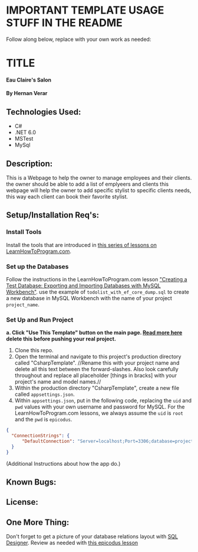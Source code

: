 # IMPORTANT TEMPLATE USAGE STUFF IN THE README
Follow along below, replace with your own work as needed:

# TITLE
#### Eau Claire's Salon

#### By Hernan Verar  

## Technologies Used:
* C#
* .NET 6.0
* MSTest 
* MySql

## Description:
This is a Webpage to help the owner to manage employees and their clients. the owner should be able to add a list of emplyeers and clients this webpage will help the owner to add specific stylist to specific clients needs, this way each client can book their favorite stylist.

## Setup/Installation Req's:

### Install Tools

Install the tools that are introduced in [this series of lessons on LearnHowToProgram.com](https://www.learnhowtoprogram.com/c-and-net/getting-started-with-c).

### Set up the Databases

Follow the instructions in the LearnHowToProgram.com lesson ["Creating a Test Database: Exporting and Importing Databases with MySQL Workbench"](https://www.learnhowtoprogram.com/lessons/creating-a-test-database-exporting-and-importing-databases-with-mysql-workbench). use the example of `todolist_with_ef_core_dump.sql` to create a new database in MySQL Workbench with the name of your project `project_name`.

### Set Up and Run Project
**a. Click "Use This Template" button on the main page. [Read more here](https://docs.github.com/en/repositories/creating-and-managing-repositories/creating-a-repository-from-a-template) delete this before pushing your real project.**
1. Clone this repo.
2. Open the terminal and navigate to this project's production directory called "CsharpTemplate". //Rename this with your project name and delete all this text between the forward-slashes. Also look carefully throughout and replace all placeholder [things in bracks] with your project's name and model names.//
3. Within the production directory "CsharpTemplate", create a new file called `appsettings.json`.
4. Within `appsettings.json`, put in the following code, replacing the `uid` and `pwd` values with your own username and password for MySQL. For the LearnHowToProgram.com lessons, we always assume the `uid` is `root` and the `pwd` is `epicodus`.

```json
{
  "ConnectionStrings": {
      "DefaultConnection": "Server=localhost;Port=3306;database=project_name;uid=root;pwd=epicodus;"
  }
}
```

(Additional Instructions about how the app do.)

## Known Bugs:


## License:


## One More Thing:
Don't forget to get a picture of your database relations layout with [SQL Designer](https://ondras.zarovi.cz/sql/demo/). Review as needed with [this epicodus lesson](https://www.learnhowtoprogram.com/c-and-net/database-basics/using-sql-designer)
